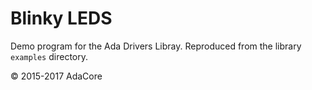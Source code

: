 # Blinky LEDS

Demo program for the Ada Drivers Libray. Reproduced from the library `examples` directory.

© 2015-2017 AdaCore
